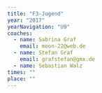 ```yaml
---
title: "F3-Jugend"
year: "2017"
yearNavigation: "U9"
coaches:
  - name: Sabrina Graf
    email: moon-22@web.de
  - name: Stefan Graf
    email: grafstefan@gmx.de
  - name: Sebastian Walz
times: ""
place: ""
---
```

